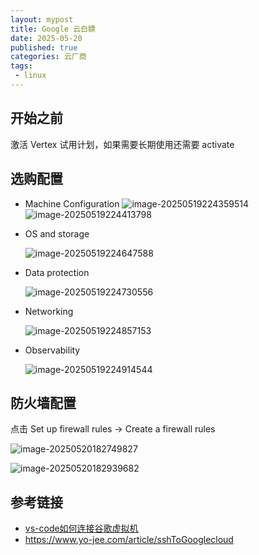 ```yaml
---
layout: mypost
title: Google 云白嫖
date: 2025-05-20
published: true
categories: 云厂商
tags: 
 - linux
---
```


## 开始之前

激活 Vertex 试用计划，如果需要长期使用还需要 activate

## 选购配置

- Machine Configuration
  ![image-20250519224359514](dad330ca6fb15466e90d854ddebc2bba.png)
  ![image-20250519224413798](a9a6ba95d6329182fe480dcaed4d312f.png)

- OS and storage

  ![image-20250519224647588](163d7d9e41516d526c636e858ff50ac4.png)

- Data protection

  ![image-20250519224730556](72941da9639eef65212b7f698e165150.png)

- Networking

  ![image-20250519224857153](7a6b35ad8be828a10601230517de547f.png)

- Observability

  ![image-20250519224914544](f86e9dc57d89953c3d58493318e56e2e.png)


## 防火墙配置

点击 Set up firewall rules → Create a firewall rules

![image-20250520182749827](1f1a0c421c116638ac919c5f01c52888.png)

![image-20250520182939682](5105e4d99aef640afa3b90575a0042ac.png)



## 参考链接

- [vs-code如何连接谷歌虚拟机](https://cloud.google.com/free/docs/free-cloud-features)
- https://www.yo-jee.com/article/sshToGooglecloud

